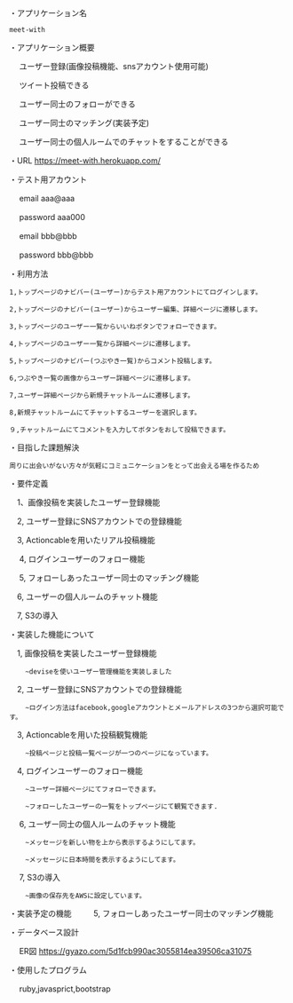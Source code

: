 ・アプリケーション名

    meet-with

・アプリケーション概要

   　  ユーザー登録(画像投稿機能、snsアカウント使用可能)
     
   　  ツイート投稿できる
     
   　  ユーザー同士のフォローができる
     
   　  ユーザー同士のマッチング(実装予定)
      
   　  ユーザー同士の個人ルームでのチャットをすることができる

・URL
    https://meet-with.herokuapp.com/

・テスト用アカウント

   　 email aaa@aaa
   
  　  password  aaa000

   　 email  bbb@bbb
   
  　  password bbb@bbb
 
・利用方法

    1,トップページのナビバー(ユーザー)からテスト用アカウントにてログインします。
    
    2,トップページのナビバー(ユーザー)からユーザー編集、詳細ページに遷移します。

    3,トップページのユーザー一覧からいいねボタンでフォローできます。

    4,トップページのユーザー一覧から詳細ページに遷移します。
    
    5,トップページのナビバー(つぶやき一覧)からコメント投稿します。

    6,つぶやき一覧の画像からユーザー詳細ページに遷移します。

    7,ユーザー詳細ページから新規チャットルームに遷移します。

    8,新規チャットルームにてチャットするユーザーを選択します。

    ９,チャットルームにてコメントを入力してボタンをおして投稿できます。


・目指した課題解決

    周りに出会いがない方々が気軽にコミュニケーションをとって出会える場を作るため

・要件定義
    
  　1、画像投稿を実装したユーザー登録機能
  
  　2, ユーザー登録にSNSアカウントでの登録機能
  
  　3, Actioncableを用いたリアル投稿機能
  
 　 4, ログインユーザーのフォロー機能
  
 　 5, フォローしあったユーザー同士のマッチング機能
  
  　6, ユーザーの個人ルームのチャット機能
  
  　7, S3の導入

・実装した機能について

   　1, 画像投稿を実装したユーザー登録機能
   
        ~deviseを使いユーザー管理機能を実装しました
        
   　2, ユーザー登録にSNSアカウントでの登録機能
   
        ~ログイン方法はfacebook,googleアカウントとメールアドレスの3つから選択可能です。
        
   　3, Actioncableを用いた投稿観覧機能
   
        ~投稿ページと投稿一覧ページが一つのページになっています。
        
   　4, ログインユーザーのフォロー機能
   
        ~ユーザー詳細ページにてフォローできます。
        
        ~フォローしたユーザーの一覧をトップページにて観覧できます.

   　  6, ユーザー同士の個人ルームのチャット機能
     
        ~メッセージを新しい物を上から表示するようにしてます。

        ~メッセージに日本時間を表示するようにしてます。

   　  7, S3の導入
    
        ~画像の保存先をAWSに設定しています。

・実装予定の機能
   　 
   　  5, フォローしあったユーザー同士のマッチング機能

・データベース設計

 　 ER図 https://gyazo.com/5d1fcb990ac3055814ea39506ca31075
    
・使用したプログラム

 　 ruby,javasprict,bootstrap
